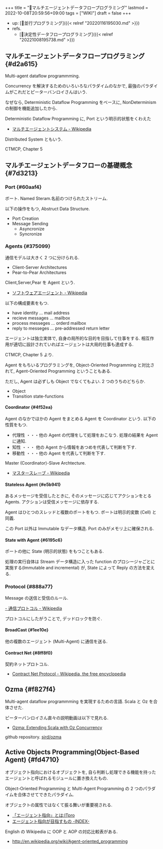 +++
title = "📝マルチエージェントデータフロープログラミング"
lastmod = 2022-10-08T20:59:56+09:00
tags = ["WIKI"]
draft = false
+++

-   up: [📝並行プログラミング]({{< relref "20220116195030.md" >}})
-   refs.
    -   [📝決定性データフロープログラミング]({{< relref "20221008195738.md" >}})


## マルチエージェントデータフロープログラミング {#d2a615}

Multi-agent dataflow programmming.

Concurrency を解決するためのいろいろなパラダイムのなかで, 最強のパラダイムがこれだとピーターバンロイさんはいう.

なぜなら, Deterministic Dataflow Programming をベースに, NonDeterminism の制御を機能追加したから.

Deterministic Dataflow Programming に, Port という明示的状態をくわえた

-   [マルチエージェントシステム - Wikipedia](http://ja.wikipedia.org/wiki/%E3%83%9E%E3%83%AB%E3%83%81%E3%82%A8%E3%83%BC%E3%82%B8%E3%82%A7%E3%83%B3%E3%83%88%E3%82%B7%E3%82%B9%E3%83%86%E3%83%A0)

Distributed System ともいう.

CTMCP, Chapter 5


## マルチエージェントデータフローの基礎概念 {#7d3213}


### Port {#60aaf4}

ボート. Named Steram.名前のつけられたストリーム.

以下の操作をもつ, Abstruct Data Structure.

-   Port Creation
-   Message Sending
    -   Asyncronize
    -   Syncronize


### Agents {#375099}

通信モデルは大きく 2 つに分けられる.

-   Client-Server Architectures
-   Pear-to-Pear Architectures

Client,Server,Pear を Agent という.

-   [ソフトウェアエージェント - Wikipedia](http://ja.wikipedia.org/wiki/%E3%82%BD%E3%83%95%E3%83%88%E3%82%A6%E3%82%A7%E3%82%A2%E3%82%A8%E3%83%BC%E3%82%B8%E3%82%A7%E3%83%B3%E3%83%88)

以下の構成要素をもつ.

-   have identity     ... mail address
-   recieve messages  ... mailbox
-   process messeges  ... orderd mailbox
-   reply to messeges ... pre-addressed return letter

エージェントは独立実体で, 自身の局所的な目的を目指して仕事をする. 相互作用が適切に設計されていればエージェントは大局的仕事も達成する.

CTMCP, Chapter 5 より.

Agent をもちいるプログラミングを, Object-Oriented Programming と対比されて, Agent-Oriented Programming ということもある.

ただし, Agent は必ずしも Object でなくてもよい. 2 つのうちのどちらか.

-   Object
-   Transition state-functions


#### Coordinator {#4f52ea}

Agent のなかでほかの Agent をまとめる Agent を Coordinator という. 以下の性質をもつ.

-   代理性 ・・・他の Agent の代理をして処理をおこなう. 処理の結果を Agent に通知.
-   知性   ・・・ 他の Agent から情報をあつめを代表して判断を下す.
-   移動性 ・・・他の Agent を代表して判断を下す.

Master (Coordinator)-Slave Archtecture.

-   [マスタースレーブ - Wikipedia](http://ja.wikipedia.org/wiki/%E3%83%9E%E3%82%B9%E3%82%BF%E3%83%BC%E3%82%B9%E3%83%AC%E3%83%BC%E3%83%96)


#### Stateless Agent {#e5b941}

あるメッセージを受信したときに, そのメッセージに応じてアクションをとる Agents. アクションは受信メッセージに依存する.

Agent はひとつのスレッドと複数のポートをもつ. ボートは明示的変数 (Cell) と同義.

この Port 以外は Immutable なデータ構造. Port のみがメモリ上に確保される.


#### State with Agent {#6195c6}

ポートの他に State (明示的状態) をもつこともある.

処理の実行自体は Stream データ構造に入った function のプロシージャごとに実施する(Immutable and incremental) が, State によって Reply の方法を変える.


### Protocol {#888a77}

Message の送信と受信のルール.

[- 通信プロトコル - Wikipedia](http://ja.wikipedia.org/wiki/%E9%80%9A%E4%BF%A1%E3%83%97%E3%83%AD%E3%83%88%E3%82%B3%E3%83%AB)

プロトコルにしたがうことで, デッドロックを防ぐ.


#### BroadCast {#1ee10e}

他の複数のエージェント (Multi-Agent) に通信を送る.


#### Contract Net {#8ff8f0}

契約ネットプロトコル.

-   [Contract Net Protocol - Wikipedia, the free encyclopedia](http://en.wikipedia.org/wiki/Contract_Net_Protocol)


## Ozma {#f827f4}

Multi-agent dataflow programmming を実現するための言語. Scala と Oz を合体させた.

ピーターバンロイさん直々の説明動画は以下で見れる.

-   [Ozma: Extending Scala with Oz Concurrency](http://www.infoq.com/presentations/Ozma-Extending-Scala-with-Oz-Concurrency)

github repository. [sjrd/ozma](https://github.com/sjrd/ozma)


## Active Objects Programming(Object-Based Agent) {#fd4710}

オブジェクト指向におけるオブジェクトを, 自ら判断し処理できる機能を持ったエージェントと呼ばれるモジュールに置き換えたもの.

Object-Oriented Programming と Multi-Agent Programming の 2 つのパラダイムを合体させてできたパラダイム.

オブジェクトの属性ではなくて振る舞いが重要視される.

-   [「エージェント指向」とは:ITpro](http://itpro.nikkeibp.co.jp/word/page/10024992/)
-   [エージェント指向が目指すもの -INDEX-](http://www.ogis-ri.co.jp/otc/hiroba/technical/agent/article/index.html)

English の Wikipedia に OOP と AOP の対応比較表がある.

-   <http://en.wikipedia.org/wiki/Agent-oriented_programming>
